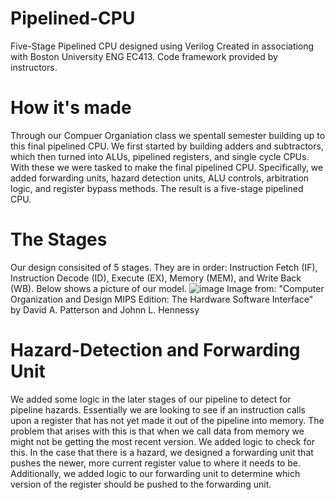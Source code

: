# Pipelined-CPU
Five-Stage Pipelined CPU designed using Verilog
Created in associationg with Boston University ENG EC413. Code framework provided by instructors. 

# How it's made
Through our Compuer Organiation class we spentall semester building up to this final pipelined CPU. We first started by building adders and subtractors, which then turned into ALUs, pipelined registers, and single cycle CPUs. With these we were tasked to make the final pipelined CPU. Specifically, we added forwarding units, hazard detection units, ALU controls, arbitration logic, and register bypass methods. The result is a five-stage pipelined CPU.

# The Stages
Our design consisited of 5 stages. They are in order: Instruction Fetch (IF), Instruction Decode (ID), Execute (EX), Memory (MEM), and Write Back (WB). Below shows a picture of our model.
![image](https://github.com/ruizmar1/Pipelined-CPU/assets/114714808/239a4a55-3d6b-4075-8683-2acf1eefe24d)
Image from: "Computer Organization and Design MIPS Edition: The Hardware Software Interface" by David A. Patterson and Johnn L. Hennessy


# Hazard-Detection and Forwarding Unit
We added some logic in the later stages of our pipeline to detect for pipeline hazards. Essentially we are looking to see if an instruction calls upon a register that has not yet made it out of the pipeline into memory. The problem that arises with this is that when we call data from memory we might not be getting the most recent version. We added logic to check for this. In the case that there is a hazard, we designed a forwarding unit that pushes the newer, more current register value to where it needs to be. Additionally, we added logic to our forwarding unit to determine which version of the register should be pushed to the forwarding unit. 
